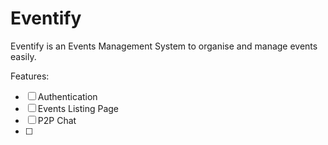 # Eventify

Eventify is an Events Management System to organise and manage events easily.

Features:
- [ ] Authentication
- [ ] Events Listing Page
- [ ] P2P Chat
- [ ] 
